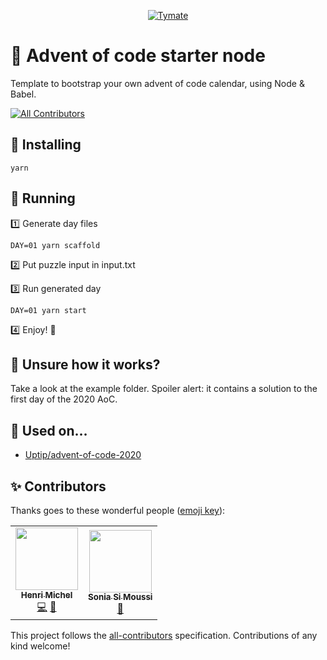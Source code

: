 <p align="center">
  <a href="https://tymate.com">
    <img alt="Tymate" src="https://studio.tymate.com/logo-long.svg" />
  </a>
</p>

# 🎄 Advent of code starter node

Template to bootstrap your own advent of code calendar, using Node & Babel.

<!-- ALL-CONTRIBUTORS-BADGE:START - Do not remove or modify this section -->

[![All Contributors](https://img.shields.io/badge/all_contributors-2-orange.svg?style=flat-square)](#contributors-)

<!-- ALL-CONTRIBUTORS-BADGE:END -->

## 🌱 Installing

```
yarn
```

## 🚀 Running

1️⃣ Generate day files

```
DAY=01 yarn scaffold
```

2️⃣ Put puzzle input in input.txt

3️⃣ Run generated day

```
DAY=01 yarn start
```

4️⃣ Enjoy! 🎄

## 🧐 Unsure how it works?

Take a look at the example folder. Spoiler alert: it contains a solution to the first day of the 2020 AoC.

## 💪 Used on…

- [Uptip/advent-of-code-2020](https://github.com/Uptip/advent-of-code-2020)

## ✨ Contributors

Thanks goes to these wonderful people ([emoji key](https://allcontributors.org/docs/en/emoji-key)):

<!-- ALL-CONTRIBUTORS-LIST:START - Do not remove or modify this section -->
<!-- prettier-ignore-start -->
<!-- markdownlint-disable -->
<table>
  <tr>
    <td align="center"><a href="https://github.com/Uptip"><img src="https://avatars2.githubusercontent.com/u/1025157?v=4?s=100" width="100px;" alt=""/><br /><sub><b>Henri Michel</b></sub></a><br /><a href="https://github.com/tymate/advent-of-code-starter-node/commits?author=Uptip" title="Code">💻</a> <a href="https://github.com/tymate/advent-of-code-starter-node/commits?author=Uptip" title="Documentation">📖</a></td>
    <td align="center"><a href="https://github.com/SoniaSim"><img src="https://avatars2.githubusercontent.com/u/67098778?v=4?s=100" width="100px;" alt=""/><br /><sub><b>Sonia Si Moussi</b></sub></a><br /><a href="https://github.com/tymate/advent-of-code-starter-node/issues?q=author%3ASoniaSim" title="Bug reports">🐛</a></td>
  </tr>
</table>

<!-- markdownlint-restore -->
<!-- prettier-ignore-end -->

<!-- ALL-CONTRIBUTORS-LIST:END -->

This project follows the [all-contributors](https://github.com/all-contributors/all-contributors) specification. Contributions of any kind welcome!

